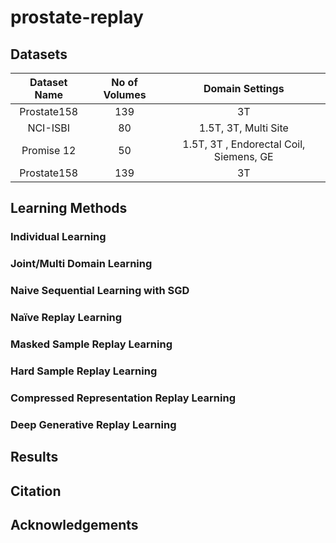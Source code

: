 # prostate-replay

## Datasets
| Dataset Name | No of Volumes | Domain Settings |
|:------------:|:-------------:|:---------------:|
| Prostate158  | 139           | 3T              |
| NCI-ISBI     | 80            | 1.5T, 3T, Multi Site      |
| Promise 12   | 50           | 1.5T, 3T , Endorectal Coil, Siemens, GE             |
| Prostate158  | 139           | 3T              |

## Learning Methods

### Individual Learning

### Joint/Multi Domain Learning

### Naive Sequential Learning with SGD

### Naïve Replay Learning

### Masked Sample Replay Learning

### Hard Sample Replay Learning

### Compressed Representation Replay Learning

### Deep Generative Replay Learning


## Results

## Citation

## Acknowledgements